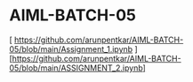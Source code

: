 # AIML-BATCH-05
[ https://github.com/arunpentkar/AIML-BATCH-05/blob/main/Assignment_1.ipynb ]
<br>
[https://github.com/arunpentkar/AIML-BATCH-05/blob/main/ASSIGNMENT_2.ipynb]
